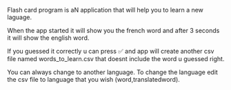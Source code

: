 Flash card program is aN application that will help you to learn a new laguage.

When the app started it will show you the french word and after 3 seconds it will show the english word.

If you guessed it correctly u can press ✅ and app will create another csv file named words_to_learn.csv that doesnt include the word u guessed right.

You can always change to another language. To change the language edit the csv file to language that you wish (word,translatedword).
